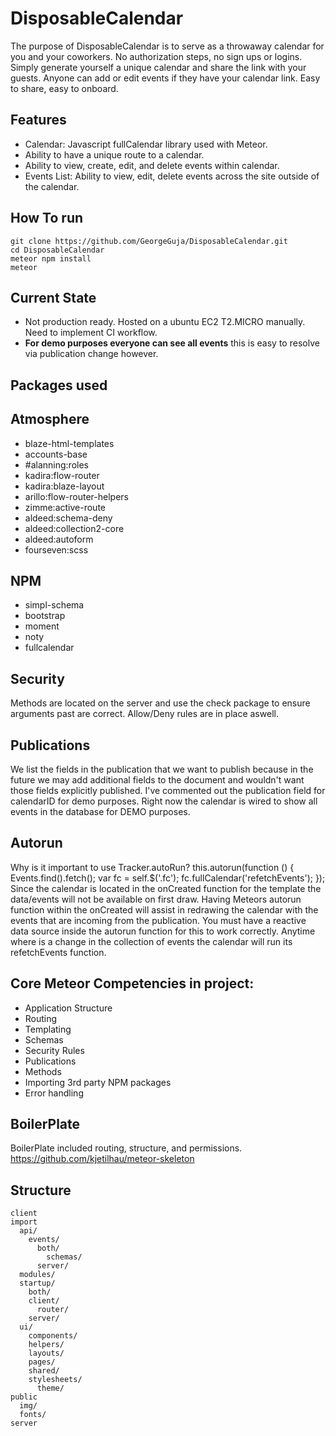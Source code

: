 # DisposableCalendar
The purpose of DisposableCalendar is to serve as a throwaway calendar for you and your coworkers. No authorization steps, no sign ups or logins. Simply generate yourself a unique calendar and share the link with your guests. Anyone can add or edit events if they have your calendar link. Easy to share, easy to onboard. 

## Features
- Calendar: Javascript fullCalendar library used with Meteor.
- Ability to have a unique route to a calendar.
- Ability to view, create, edit, and delete events within calendar.
- Events List: Ability to view, edit, delete events across the site outside of the calendar.

## How To run
```
git clone https://github.com/GeorgeGuja/DisposableCalendar.git
cd DisposableCalendar
meteor npm install
meteor
```

## Current State
- Not production ready. Hosted on a ubuntu EC2 T2.MICRO manually. Need to implement CI workflow.
- **For demo purposes everyone can see all events** this is easy to resolve via publication change however.

## Packages used

## Atmosphere

- blaze-html-templates
- accounts-base
- #alanning:roles
- kadira:flow-router
- kadira:blaze-layout
- arillo:flow-router-helpers
- zimme:active-route
- aldeed:schema-deny
- aldeed:collection2-core
- aldeed:autoform
- fourseven:scss

## NPM

- simpl-schema
- bootstrap
- moment
- noty
- fullcalendar

## Security
Methods are located on the server and use the check package to ensure arguments past are correct. Allow/Deny rules are in place aswell. 

## Publications
We list the fields in the publication that we want to publish because in the future we may add additional fields to the document and wouldn't want those fields explicitly published. I've commented out the publication field for calendarID for demo purposes. Right now the calendar is wired to show all events in the database for DEMO purposes. 

## Autorun
Why is it important to use Tracker.autoRun? this.autorun(function () { Events.find().fetch(); var fc = self.$('.fc'); fc.fullCalendar('refetchEvents'); }); Since the calendar is located in the onCreated function for the template the data/events will not be available on first draw. Having Meteors autorun function within the onCreated will assist in redrawing the calendar with the events that are incoming from the publication. You must have a reactive data source inside the autorun function for this to work correctly. Anytime where is a change in the collection of events the calendar will run its refetchEvents function. 



## Core Meteor Competencies in project:
- Application Structure
- Routing
- Templating
- Schemas
- Security Rules
- Publications
- Methods
- Importing 3rd party NPM packages
- Error handling

## BoilerPlate
BoilerPlate included routing, structure, and permissions. 
https://github.com/kjetilhau/meteor-skeleton



## Structure

```
client
import
  api/
    events/
      both/
        schemas/
      server/
  modules/
  startup/
    both/
    client/
      router/
    server/
  ui/
    components/
    helpers/
    layouts/
    pages/
    shared/
    stylesheets/
      theme/
public
  img/
  fonts/
server
```
